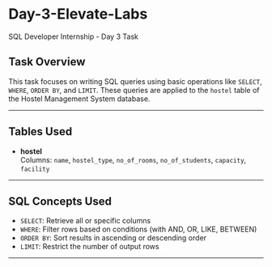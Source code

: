 # Day-3-Elevate-Labs
SQL Developer Internship - Day 3 Task

## Task Overview

This task focuses on writing SQL queries using basic operations like `SELECT`, `WHERE`, `ORDER BY`, and `LIMIT`. 
These queries are applied to the `hostel` table of the Hostel Management System database.

---

## Tables Used

- **hostel**  
  Columns: `name`, `hostel_type`, `no_of_rooms`, `no_of_students`, `capacity`, `facility`

---

## SQL Concepts Used

- `SELECT`: Retrieve all or specific columns
- `WHERE`: Filter rows based on conditions (with AND, OR, LIKE, BETWEEN)
- `ORDER BY`: Sort results in ascending or descending order
- `LIMIT`: Restrict the number of output rows

---
